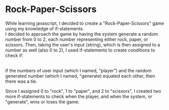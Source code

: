 # Rock-Paper-Scissors
While learning javascript, I decided to create a "Rock-Paper-Scissors" game using my knowledge of if-statements.<br>
I decided to approach the game by having the system generate a random number from 0 to 2, each number representing either rock, paper, or scissors. Then, taking the user's input (string), which is then assigned to a number as well (also 0 to 2), I used if-statements to create conditions to check if: <br><br>

If the numbers of user input (which I named, "player") and the random generated number (which I named, "generate) equated each other, then there was a tie. <br>

Since I assigned 0 to "rock", 1 to "paper", and 2 to "scissors", I created two more if-statements to check when the player, and when the system, or "generate", wins or loses the game. 
